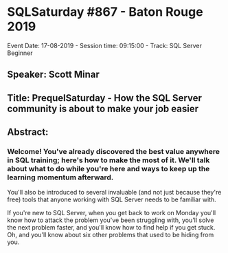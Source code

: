 # SQLSaturday #867 - Baton Rouge 2019
Event Date: 17-08-2019 - Session time: 09:15:00 - Track: SQL Server Beginner
## Speaker: Scott Minar
## Title: PrequelSaturday - How the SQL Server community is about to make your job easier
## Abstract:
### Welcome! You've already discovered the best value anywhere in SQL training; here's how to make the most of it. We'll talk about what to do while you're here and ways to keep up the learning momentum afterward.

You'll also be introduced to several invaluable (and not just because they're free) tools that anyone working with SQL Server needs to be familiar with.

If you're new to SQL Server, when you get back to work on Monday you'll know how to attack the problem you've been struggling with, you'll solve the next problem faster, and you'll know how to find help if you get stuck. Oh, and you'll know about six other problems that used to be hiding from you.
